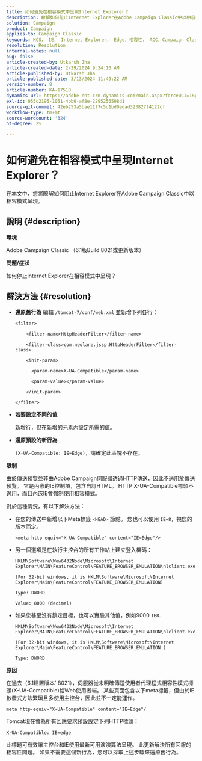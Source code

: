 ```yaml
---
title: 如何避免在相容模式中呈現Internet Explorer？
description: 瞭解如何阻止Internet Explorer在Adobe Campaign Classic中以相容模式呈現。
solution: Campaign
product: Campaign
applies-to: Campaign Classic
keywords: KCS， IE， Internet Explorer， Edge，相容性， ACC，Campaign Classic
resolution: Resolution
internal-notes: null
bug: false
article-created-by: Utkarsh Jha
article-created-date: 2/29/2024 9:24:10 AM
article-published-by: Utkarsh Jha
article-published-date: 3/13/2024 11:49:22 AM
version-number: 8
article-number: KA-17518
dynamics-url: https://adobe-ent.crm.dynamics.com/main.aspx?forceUCI=1&pagetype=entityrecord&etn=knowledgearticle&id=3f94054a-e4d6-ee11-9079-6045bd0067ea
exl-id: 055c2195-1051-4bb0-af8e-2295256508d1
source-git-commit: 42eb253a5bae11f7c5d1bd0edad323827f4122cf
workflow-type: tm+mt
source-wordcount: '324'
ht-degree: 2%

---
```


# 如何避免在相容模式中呈現Internet Explorer？


在本文中，您將瞭解如何阻止Internet Explorer在Adobe Campaign Classic中以相容模式呈現。

## 說明 {#description}


<b>環境</b>

Adobe Campaign Classic （6.1版Build 8021或更新版本）

<b>問題/症狀</b>

如何停止Internet Explorer在相容模式中呈現？


## 解決方法 {#resolution}


- <b>還原舊行為</b>
編輯 `/tomcat-7/conf/web.xml` 並新增下列各行：


  ```
  <filter>
  
      <filter-name>HttpHeaderFilter</filter-name>
  
      <filter-class>com.neolane.jssp.HttpHeaderFilter</filter-
  class>
  
      <init-param>
  
        <param-name>X-UA-Compatible</param-name>
  
        <param-value></param-value>
  
      </init-param>
  
  </filter>
  ```




- <b>若要設定不同的值</b>

  新增行，但在新增的元素內設定所需的值。
- <b>還原預設的新行為</b>

  `(X-UA-Compatible: IE=Edge)`，請確定此區塊不存在。


<b>限制</b>

由於傳送預覽並非由Adobe Campaign伺服器透過HTTP傳送，因此不適用於傳送預覽。 它是內嵌的IE控制項，包含自訂HTML。 HTTP X-UA-Compatible標頭不適用，而且內嵌IE會強制使用相容模式。

對於這種情況，有以下解決方法：

- 在您的傳送中新增以下Meta標籤 `<HEAD>` 節點。 您也可以使用 `IE=8`，視您的版本而定。


  ```
  <meta http-equiv="X-UA-Compatible" content="IE=Edge"/>
  ```




- 另一個選項是在執行主控台的所有工作站上建立登入機碼：


  ```
  HKLM\Software\Wow6432Node\Microsoft\Internet Explorer\MAIN\FeatureControl\FEATURE_BROWSER_EMULATION\nlclient.exe
  
  (For 32-bit windows, it is HKLM\Software\Microsoft\Internet Explorer\Main\FeatureControl\FEATURE_BROWSER_EMULATION)
  
  Type: DWORD
  
  Value: 8000 (decimal)
  ```




- 如果您甚至沒有鎖定目標，也可以實驗其他值，例如9000 `IE8`.

  ```
  HKLM\Software\Wow6432Node\Microsoft\Internet Explorer\MAIN\FeatureControl\FEATURE_BROWSER_EMULATION\nlclient.exe
  
  (For 32-bit windows, it is HKLM\Software\Microsoft\Internet Explorer\Main\FeatureControl\FEATURE_BROWSER_EMULATION )
  
  Type: DWORD
  ```


<b>原因</b>

在過去（6.1建置版本&#39; 8021），伺服器從未明確傳送使用者代理程式相容性模式標頭(X-UA-Compatible)給Web使用者端。 某些頁面包含以下meta標籤，但由於IE啟發式方法繁瑣且多使用主控台，因此並不一定能運作。


```
meta http-equiv="X-UA-Compatible" content="IE=Edge"/
```


Tomcat現在會為所有回應要求預設設定下列HTTP標頭：


```
X-UA-Compatible: IE=edge
```


此標題可有效讓主控台和IE使用最新可用演演算法呈現。 此更新解決所有回報的相容性問題。 如果不需要這個新行為，您可以採取上述步驟來還原舊行為。
